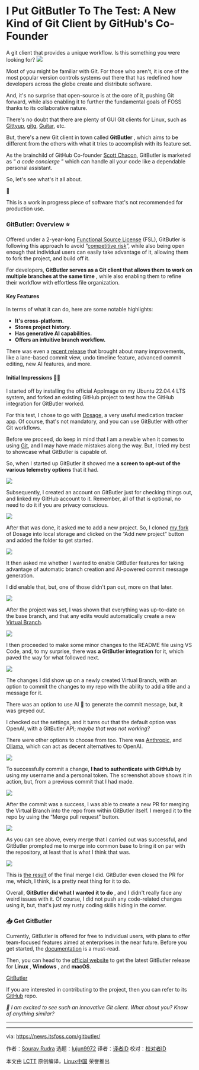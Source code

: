 [#]: subject: "I Put GitButler To The Test: A New Kind of Git Client by GitHub's Co-Founder"
[#]: via: "https://news.itsfoss.com/gitbutler/"
[#]: author: "Sourav Rudra https://news.itsfoss.com/author/sourav/"
[#]: collector: "lujun9972/lctt-scripts-1705972010"
[#]: translator: " "
[#]: reviewer: " "
[#]: publisher: " "
[#]: url: " "

I Put GitButler To The Test: A New Kind of Git Client by GitHub's Co-Founder
======
A git client that provides a unique workflow. Is this something you were
looking for?
[![][1]][2]

Most of you might be familiar with Git. For those who aren't, it is one of the most popular version controls systems out there that has redefined how developers across the globe create and distribute software.

And, it's no surprise that open-source is at the core of it, pushing Git forward, while also enabling it to further the fundamental goals of FOSS thanks to its collaborative nature.

There's no doubt that there are plenty of GUI Git clients for Linux, such as [Gittyup][3], [gitg][4], [Guitar][5], etc.

But, there's a new Git client in town called **GitButler** , which aims to be different from the others with what it tries to accomplish with its feature set.

As the brainchild of GitHub Co-founder [Scott Chacon][6], GitButler is marketed as “ _a code concierge_ ” which can handle all your code like a dependable personal assistant.

So, let's see what's it all about.

🚧

This is a work in progress piece of software that's not recommended for production use.

### GitButler: Overview ⭐

Offered under a 2-year-long [Functional Source License][7] (FSL), GitButler is following this approach to avoid “[competitive risk][8]”, while also being open enough that individual users can easily take advantage of it, allowing them to fork the project, and build off it.

For developers, **GitButler serves as a Git client that allows them to work on multiple branches at the same time** , while also enabling them to refine their workflow with effortless file organization.

#### Key Features

In terms of what it can do, here are some notable highlights:

  * **It's cross-platform.**
  * **Stores project history.**
  * **Has generative AI capabilities.**
  * **Offers an intuitive branch workflow.**



There was even a [recent release][9] that brought about many improvements, like a lane-based commit view, undo timeline feature, advanced commit editing, new AI features, and more.

#### Initial Impressions 👨‍💻

I started off by installing the official AppImage on my Ubuntu 22.04.4 LTS system, and forked an existing GitHub project to test how the GitHub integration for GitButler worked.

For this test, I chose to go with [Dosage][10], a very useful medication tracker app. Of course, that's not mandatory, and you can use GitButler with other Git workflows.

Before we proceed, do keep in mind that I am a newbie when it comes to using [Git][11], and I may have made mistakes along the way. But, I tried my best to showcase what GitButler is capable of.

So, when I started up GitButler it showed me **a screen to opt-out of the various telemetry options** that it had.

![][12]

Subsequently, I created an account on GitButler just for checking things out, and linked my GitHub account to it. Remember, all of that is optional, no need to do it if you are privacy conscious.

![][13]

After that was done, it asked me to add a new project. So, I cloned [my fork][14] of Dosage into local storage and clicked on the “Add new project” button and added the folder to get started.

![][15]

It then asked me whether I wanted to enable GitButler features for taking advantage of automatic branch creation and AI-powered commit message generation.

I did enable that, but, one of those didn't pan out, more on that later.

![][16]

After the project was set, I was shown that everything was up-to-date on the base branch, and that any edits would automatically create a new [Virtual Branch][17].

![][18]

I then proceeded to make some minor changes to the README file using VS Code, and, to my surprise, there was **a GitButler integration** for it, which paved the way for what followed next.

![][19]

The changes I did show up on a newly created Virtual Branch, with an option to commit the changes to my repo with the ability to add a title and a message for it.

There was an option to use AI 🤖 to generate the commit message, but, it was greyed out.

I checked out the settings, and it turns out that the default option was OpenAI, with a GitButler API; _maybe that was not working?_

There were other options to choose from too. There was [Anthropic][20], and [Ollama][21], which can act as decent alternatives to OpenAI.

![][22]

To successfully commit a change, **I had to authenticate with GitHub** by using my username and a personal token. The screenshot above shows it in action, but, from a previous commit that I had made.

![][23]

After the commit was a success, I was able to create a new PR for merging the Virtual Branch into the repo from within GitButler itself. I merged it to the repo by using the “Merge pull request” button.

![][24]

As you can see above, every merge that I carried out was successful, and GitButler prompted me to merge into common base to bring it on par with the repository, at least that is what I think that was.

![][25]

This is [the result][26] of the final merge I did. GitButler even closed the PR for me, which, I think, is a pretty neat thing for it to do.

Overall, **GitButler did what I wanted it to do** , and I didn't really face any weird issues with it. Of course, I did not push any code-related changes using it, but, that's just my rusty coding skills hiding in the corner.

### 📥 Get GitButler

Currently, GitButler is offered for free to individual users, with plans to offer team-focused features aimed at enterprises in the near future. Before you get started, the [documentation][27] is a must-read.

Then, you can head to the [official website][28] to get the latest GitButler release for **Linux** , **Windows** , and **macOS**.

[GitButler][28]

If you are interested in contributing to the project, then you can refer to its [GitHub][29] repo.

_💬 I am excited to see such an innovative Git client. What about you? Know of anything similar?_

* * *

--------------------------------------------------------------------------------

via: https://news.itsfoss.com/gitbutler/

作者：[Sourav Rudra][a]
选题：[lujun9972][b]
译者：[译者ID](https://github.com/译者ID)
校对：[校对者ID](https://github.com/校对者ID)

本文由 [LCTT](https://github.com/LCTT/TranslateProject) 原创编译，[Linux中国](https://linux.cn/) 荣誉推出

[a]: https://news.itsfoss.com/author/sourav/
[b]: https://github.com/lujun9972
[1]: https://news.itsfoss.com/assets/images/pikapods-banner-v3.webp
[2]: https://www.pikapods.com/?utm_campaign=banner-2024-05&utm_source=itsfoss
[3]: https://murmele.github.io/Gittyup/
[4]: https://flathub.org/apps/org.gnome.gitg
[5]: https://github.com/soramimi/Guitar
[6]: https://scottchacon.com/
[7]: https://fsl.software/
[8]: https://blog.gitbutler.com/opening-up-gitbutler/#:~:text=either%20taking%20on-,competitive%20risk,-or%20keeping%20it
[9]: https://blog.gitbutler.com/gitbutler-0-12-release/
[10]: https://news.itsfoss.com/dosage/
[11]: https://git-scm.com/
[12]: https://news.itsfoss.com/content/images/2024/06/GitButler_1.png
[13]: https://news.itsfoss.com/content/images/2024/06/GitButler_2.png
[14]: https://github.com/nova-666/Dosage-Fork-GitButler-Test
[15]: https://news.itsfoss.com/content/images/2024/06/GitButler_3.png
[16]: https://news.itsfoss.com/content/images/2024/06/GitButler_4.png
[17]: https://docs.gitbutler.com/features/virtual-branches
[18]: https://news.itsfoss.com/content/images/2024/06/GitButler_5.png
[19]: https://news.itsfoss.com/content/images/2024/06/GitButler_6.png
[20]: https://www.anthropic.com/
[21]: https://itsfoss.com/ollama-setup-linux/
[22]: https://news.itsfoss.com/content/images/2024/06/GitButler_7.png
[23]: https://news.itsfoss.com/content/images/2024/06/GitButler_8.png
[24]: https://news.itsfoss.com/content/images/2024/06/GitButler_9.png
[25]: https://news.itsfoss.com/content/images/2024/06/GitButler_10.png
[26]: https://github.com/nova-666/Dosage-Fork-GitButler-Test/pull/2
[27]: https://docs.gitbutler.com/
[28]: https://gitbutler.com/
[29]: https://github.com/gitbutlerapp/gitbutler

